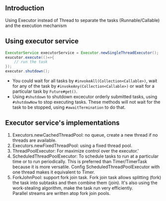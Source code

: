 ## Introduction
 Using Executor instead of Thread to separate the tasks (Runnable/Callable) and the execution mechanism
## Using executor service
```java
ExecutorService executorService = Executor.newSingleThreadExecutor();
exucutor.execute(()=>{
    // run the task
});
executor.shutdown();
```
* You could wait for all tasks by `#invokeAll(Collection<Callable>)`, wait for any of the task by `#invokeAny(Collection<Callable>)` 
  or wait for a particular task by `Future#get()`.
* Using `#shutdown`  to shutdown excecutor orderly submitted tasks, using `#shutdowNow` to stop executing tasks. 
  These methods will not wait for the task to be stopped, using `#awaitTermination` to do that.

## Executor service's implementations
  1. Executors.newCachedThreadPool: no queue, create a new thread if no threads are available.
  2. Executors.newFixedThreadPool: using a fixed thread pool.
  3. ThreadPoolExecutor: For maximize control over the executor.'
  4. ScheduledThreadPoolExecutor: To schedule tasks to run at a particular time or to run periodically. 
     This is preferred than Timer/TimerTask because it is more versatile. 
     Config ScheduledThreadPoolExecutor with one thread makes it equivalent to Timer.
  5. ForkJohnPool: support fork join task. Fork join task allows splitting (fork) the task into subtasks and then combine them (join). 
     It's also using the work-stealing algorithm, make the task run very efficiently.  
     Parallel streams are written atop fork join pools.
